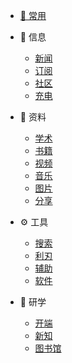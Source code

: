 <!-- *  [⭐ 目录](/Catalog.md) -->
- [🚩  常用](/site.md)

- 📃 信息
  - [新闻](/信息/新闻.md)
  - [订阅](/信息/订阅.md)
  - [社区](/信息/community.md)
  - [充电](/信息/充电.md)  
- 📁 资料
  - [学术](/zy/xs.md)
  - [书籍](/zy/books.md)
  - [视频](/zy/视频.md)
  - [音乐](/zy/音乐.md)
  - [图片](/zy/图片.md)
  - [分享](/zy/share.md)
- ⚙️ 工具
  - [搜索](/tools/s&d.md)
  - [利刃](tools/利刃.md)
  - [辅助](/tools/辅助.md)
  - [软件](/tools/软件.md)
- 👋 研学
  - [开端](研学/开端.md)  
  - [新知](研学/新知.md)
  - [图书馆](研学/图书馆.md)
